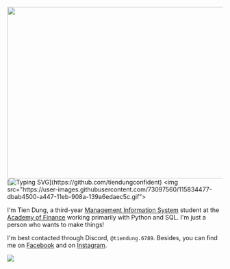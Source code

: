 <img height="400" width = "1080" align="left" src="https://png.pngtree.com/background/20211217/original/pngtree-purple-galaxy-constellation-universe-interstellar-graphic-design-wallpaper-background-picture-image_1598068.jpg"></a>
[![Typing SVG](https://readme-typing-svg.herokuapp.com?font=PT+Sans&weight=900&pause=1000&color=F174F7&width=435&lines=Hi+there%2C+I'm+Tien+Dung.;Hi+there%2C+I'm+tiendung.6789.;You+can+call+me+Dung+or+Demi.)](https://github.com/tiendungconfident)
<img src="https://user-images.githubusercontent.com/73097560/115834477-dbab4500-a447-11eb-908a-139a6edaec5c.gif">

I'm Tien Dung, a third-year [Management Information System](https://www.facebook.com/lcdhtttkt.hvtc) student at the [Academy of Finance](https://www.facebook.com/aof.fanpage) working primarily with Python and SQL. I'm just a person who wants to make things!

I'm best contacted through Discord, `@tiendung.6789`. Besides, you can find me on [Facebook](https://www.facebook.com/tiendungconfident/) and on [Instagram](https://www.instagram.com/tiendung.6789/).

<img align="center" src="https://github-readme-stats.vercel.app/api/top-langs/?username=tiendungconfident&layout=compact&card_width=250&hide_border=true&theme=jolly"/>